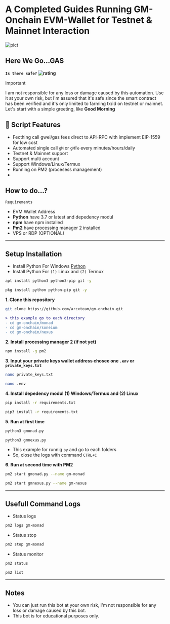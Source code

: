 # A Completed Guides Running GM-Onchain EVM-Wallet for Testnet & Mainnet Interaction

![pict](.png)

## Here We Go...GAS 

**`Is there safe?` ![rating](https://img.shields.io/badge/yes_-★★★★★-brightgreen)**

> [!IMPORTANT]
> I am not responsible for any loss or damage caused by this automation. Use it at your own risk, but I'm assured that it's safe since the smart contract has been verified and it's only limited to farming tx/id on testnet or mainnet. Let's start with a simple greeting, like **Good Morning**
## 🦾 Script Features
- Fecthing call gwei/gas fees direct to API-RPC with implement EIP-1559 for low cost
- Automated single call `gM` or `gMTo` every minutes/hours/daily
- Testnet & Mainnet support
- Support multi account
- Support Windows/Linux/Termux
- Running on PM2 (procesess management)
- 

## How to do...?
`Requirements`
- EVM Wallet Address
- **Python** have 3.7 or latest and depedency modul
- **npm** have npm installed
- **Pm2** have processing manager 2 installed
- VPS or RDP (OPTIONAL)

---

## Setup Installation

- Install Python For Windows [Python](https://www.python.org/ftp/python/3.13.0/python-3.13.0-amd64.exe)
- Install Python For `(1)` Linux and `(2)` Termux
```bash
apt install python3 python3-pip git -y
```
```bash
pkg install python python-pip git -y
```

**1. Clone this repository**
```bash
git clone https://github.com/arcxteam/gm-onchain.git
```
```diff
> this example go to each directory
- cd gm-onchain/monad
- cd gm-onchain/soneium
- cd gm-onchain/nexus
```

**2. Install processing manager 2 (if not yet)**
```bash
npm install -g pm2
```

**3. Input your private keys wallet address chosee one `.env` or `private_keys.txt`**
```bash
nano private_keys.txt
```
```bash
nano .env
```

**4. Install depedency modul (1) Windows/Termux and (2) Linux**
```bash
pip install -r requirements.txt
```
```bash
pip3 install -r requirements.txt
```

**5. Run at first time**
```bash
python3 gmonad.py
```
```bash
python3 gmnexus.py
```
- This example for runnig `py` and go to each folders
- So, close the logs with command `CTRL+C`

**6.  Run at second time with PM2**
```bash
pm2 start gmonad.py --name gm-monad
```
```bash
pm2 start gmnexus.py --name gm-nexus
```
---

## Usefull Command Logs
- Status logs
```bash
pm2 logs gm-monad
```
- Status stop
```bash
pm2 stop gm-monad
```
- Status monitor
```bash
pm2 status
```
```bash
pm2 list
```

---

## Notes
- You can just run this bot at your own risk, I'm not responsible for any loss or damage caused by this bot.
- This bot is for educational purposes only.

